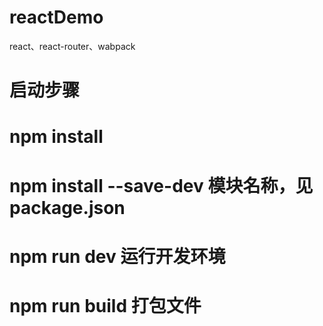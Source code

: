 # reactDemo
react、react-router、wabpack
# 启动步骤
# npm install
# npm install  --save-dev  模块名称，见package.json
# npm run dev 运行开发环境
# npm run build 打包文件
